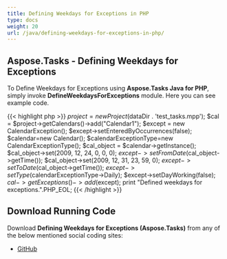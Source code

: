 ```yaml
---
title: Defining Weekdays for Exceptions in PHP
type: docs
weight: 20
url: /java/defining-weekdays-for-exceptions-in-php/
---
```


## **Aspose.Tasks - Defining Weekdays for Exceptions**
To Define Weekdays for Exceptions using **Aspose.Tasks Java for PHP**, simply invoke **DefineWeekdaysForExceptions** module. Here you can see example code.

{{< highlight php >}}
$project = new Project($dataDir . 'test_tasks.mpp');
$cal = $project->getCalendars()->add("Calendar1");
$except = new CalendarException();
$except->setEnteredByOccurrences(false);
$calendar=new Calendar();
$calendarExceptionType=new CalendarExceptionType();
$cal_object = $calendar->getInstance();
$cal_object->set(2009, 12, 24, 0, 0, 0);
$except->setFromDate($cal_object->getTime());
$cal_object->set(2009, 12, 31, 23, 59, 0);
$except->setToDate($cal_object->getTime());
$except->setType($calendarExceptionType->Daily);
$except->setDayWorking(false);
$cal->getExceptions()->add($except);
print "Defined weekdays for exceptions.".PHP_EOL;
{{< /highlight >}}

## **Download Running Code**
Download **Defining Weekdays for Exceptions (Aspose.Tasks)** from any of the below mentioned social coding sites:

- [GitHub](https://github.com/aspose-tasks/Aspose.Tasks-for-Java/blob/master/Plugins/Aspose_Tasks_Java_for_PHP/src/aspose/tasks/WorkingWithCalendarExceptions/DefineWeekdaysForExceptions.php)
